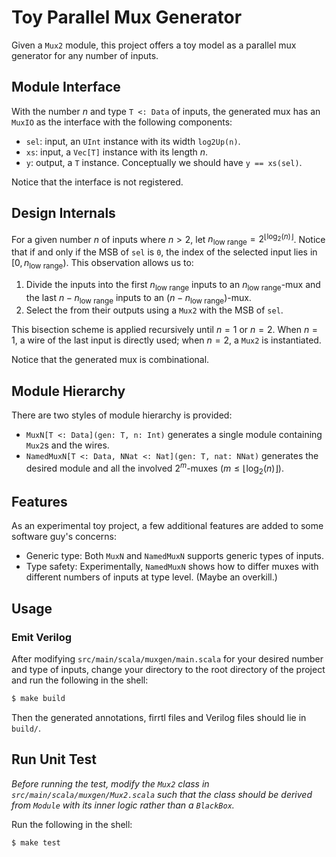 Toy Parallel Mux Generator
=======================

Given a `Mux2` module, this project offers a toy model as a parallel mux generator for any number of inputs. 

## Module Interface

With the number $n$ and type `T <: Data` of inputs, the generated mux has an `MuxIO` as the interface with the following components:

* `sel`: input, an `UInt` instance with its width `log2Up(n)`.
* `xs`: input, a `Vec[T]` instance with its length $n$.
* `y`: output, a `T` instance. Conceptually we should have `y == xs(sel)`.

Notice that the interface is not registered.

## Design Internals

For a given number $n$ of inputs where $n > 2$, let $n_{\text{low range}} = 2^{\lfloor\log_{2}(n)\rfloor}$. Notice that if and only if the MSB of `sel` is `0`, the index of the selected input lies in $[0, n_{\text{low range}})$. This observation allows us to:

1. Divide the inputs into the first $n_{\text{low range}}$ inputs to an $n_{\text{low range}}$-mux and the last $n - n_{\text{low range}}$ inputs to an $(n - n_{\text{low range}})$-mux.
2. Select the from their outputs using a `Mux2` with the MSB of `sel`.

This bisection scheme is applied recursively until $n = 1$ or $n = 2$. When $n = 1$, a wire of the last input is directly used; when $n = 2$, a `Mux2` is instantiated.

Notice that the generated mux is combinational.

## Module Hierarchy

There are two styles of module hierarchy is provided:

* `MuxN[T <: Data](gen: T, n: Int)` generates a single module containing `Mux2`s and the wires.
* `NamedMuxN[T <: Data, NNat <: Nat](gen: T, nat: NNat)` generates the desired module and all the involved $2^{m}$-muxes $(m \leq \lfloor\log_{2}(n)\rfloor)$.

## Features

As an experimental toy project, a few additional features are added to some software guy's concerns:

* Generic type: Both `MuxN` and `NamedMuxN` supports generic types of inputs.
* Type safety: Experimentally, `NamedMuxN` shows how to differ muxes with different numbers of inputs at type level. (Maybe an overkill.)

## Usage

### Emit Verilog

After modifying `src/main/scala/muxgen/main.scala` for your desired number and type of inputs, change your directory to the root directory of the project and run the following in the shell:

```bash
$ make build
```

Then the generated annotations, firrtl files and Verilog files should lie in `build/`.

## Run Unit Test

*Before running the test, modify the `Mux2` class in `src/main/scala/muxgen/Mux2.scala` such that the class should be derived from `Module`  with its inner logic rather than a `BlackBox`.*

Run the following in the shell:

```bash
$ make test
```

